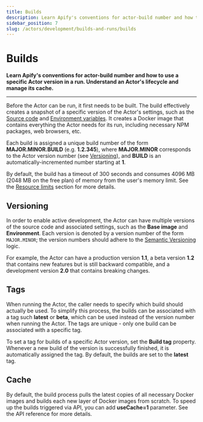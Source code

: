 ```yaml
---
title: Builds
description: Learn Apify's conventions for actor-build number and how to use a specific Actor version in a run. Understand an Actor's lifecycle and manage its cache.
sidebar_position: 7
slug: /actors/development/builds-and-runs/builds
---
```


# [](#builds)Builds

**Learn Apify's conventions for actor-build number and how to use a specific Actor version in a run. Understand an Actor's lifecycle and manage its cache.**

---

Before the Actor can be run, it first needs to be built. The build effectively creates a snapshot of a specific version of the Actor's settings, such as the [Source code](../actor_definition/source_code.md) and [Environment variables](../programming_interface/environment_variables.md). It creates a Docker image that contains everything the Actor needs for its run, including necessary NPM packages, web browsers, etc.

Each build is assigned a unique build number of the form **MAJOR\.MINOR\.BUILD** (e.g. **1\.2\.345**), where **MAJOR\.MINOR** corresponds to the Actor version number (see [Versioning](#versioning)), and **BUILD** is an automatically-incremented number starting at **1**.

By default, the build has a timeout of 300 seconds and consumes 4096 MB (2048 MB on the free plan) of memory from the user's memory limit. See the [Resource limits](../../running/index.md) section for more details.

## [](#versioning)Versioning

In order to enable active development, the Actor can have multiple versions of the source code and associated settings, such as the **Base image** and **Environment**. Each version is denoted by a version number of the form `MAJOR.MINOR`; the version numbers should adhere to the [Semantic Versioning](https://semver.org/) logic.

For example, the Actor can have a production version **1.1**, a beta version **1.2** that contains new features but is still backward compatible, and a development version **2.0** that contains breaking changes.

## [](#tags)Tags

When running the Actor, the caller needs to specify which build should actually be used. To simplify this process, the builds can be associated with a tag such **latest** or **beta**, which can be used instead of the version number when running the Actor. The tags are unique - only one build can be associated with a specific tag.

To set a tag for builds of a specific Actor version, set the **Build tag** property. Whenever a new build of the version is successfully finished, it is automatically assigned the tag. By default, the builds are set to the **latest** tag.

## [](#cache)Cache

By default, the build process pulls the latest copies of all necessary Docker images and builds each new layer of Docker images from scratch. To speed up the builds triggered via API, you can add **useCache=1** parameter. See the API reference for more details.
